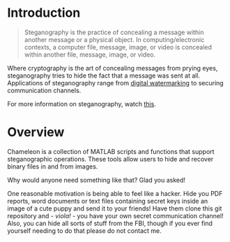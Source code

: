 # Introduction

> Steganography is the practice of concealing a message within another message
> or a physical object. In computing/electronic contexts, a computer file, message,
> image, or video is concealed within another file, message, image, or video.

Where cryptography is the art of concealing messages from prying eyes, steganography
tries to hide the fact that a message was sent at all. Applications of steganography
range from [digital watermarking](https://en.wikipedia.org/wiki/Digital_watermarking)
to securing communication channels.

For more information on steganography, watch [this](https://youtu.be/TWEXCYQKyDc).

# Overview

Chameleon is a collection of MATLAB scripts and functions that support
steganographic operations. These tools allow users to hide and recover binary
files in and from images.

Why would anyone need something like that? Glad you asked!

One reasonable motivation is being able to feel like a hacker. Hide you PDF reports,
word documents or text files containing secret keys inside an image of a cute puppy
and send it to your friends! Have them clone this git repository and - *viola!* - you
have your own secret communication channel! Also, you can hide all sorts of stuff from
the FBI, though if you ever find yourself needing to do that please do not contact me.
